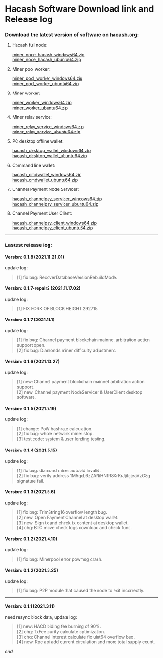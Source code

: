 Hacash Software Download link and Release log
===

### Download the latest version of software on [hacash.org](https://hacash.org):

1. Hacash full node: 

    [miner_node_hacash_windows64.zip](http://download.hacash.org/miner_node_hacash_windows64.zip)
    <br>
    [miner_node_hacash_ubuntu64.zip](http://download.hacash.org/miner_node_hacash_ubuntu64.zip)

2. Miner pool worker:

    [miner_pool_worker_windows64.zip](http://download.hacash.org/miner_pool_worker_hacash_windows64.zip)
    <br>
    [miner_pool_worker_ubuntu64.zip](http://download.hacash.org/miner_pool_worker_hacash_ubuntu64.zip)

3. Miner worker:

    [miner_worker_windows64.zip](http://download.hacash.org/miner_worker_hacash_windows64.zip)
    <br>
    [miner_worker_ubuntu64.zip](http://download.hacash.org/miner_worker_hacash_ubuntu64.zip)

4. Miner relay service:

    [miner_relay_service_windows64.zip](http://download.hacash.org/miner_relay_service_hacash_windows64.zip)
    <br>
    [miner_relay_service_ubuntu64.zip](http://download.hacash.org/miner_relay_service_hacash_ubuntu64.zip)

5. PC desktop offline wallet:

    [hacash_desktop_wallet_windows64.zip](http://download.hacash.org/hacash_desktop_wallet_windows64.zip)
    <br>
    [hacash_desktop_wallet_ubuntu64.zip](http://download.hacash.org/hacash_desktop_wallet_ubuntu64.zip)

6. Command line wallet:

   [hacash_cmdwallet_windows64.zip](http://download.hacash.org/hacash_cmdwallet_windows64.zip)
   <br>
   [hacash_cmdwallet_ubuntu64.zip](http://download.hacash.org/hacash_cmdwallet_ubuntu64.zip)


7. Channel Payment Node Servicer:

   [hacash_channelpay_servicer_windows64.zip](http://download.hacash.org/hacash_channelpay_servicer_windows64.zip)
   <br>
   [hacash_channelpay_servicer_ubuntu64.zip](http://download.hacash.org/hacash_channelpay_servicer_ubuntu64.zip)

   
8. Channel Payment User Client:

   [hacash_channelpay_client_windows64.zip](http://download.hacash.org/hacash_channelpay_client_windows64.zip)
   <br>
   [hacash_channelpay_client_ubuntu64.zip](http://download.hacash.org/hacash_channelpay_client_ubuntu64.zip)

    
---

### Lastest release log:


#### Version: 0.1.8  (2021.11.21.01)

update log:

> [1] fix bug: RecoverDatabaseVersionRebuildMode.

#### Version: 0.1.7-repair2  (2021.11.17.02)

update log:

> [1] FIX FORK OF BLOCK HEIGHT 292715!

#### Version: 0.1.7  (2021.11.1)

update log:

> [1] fix bug: Channel payment blockchain mainnet arbitration action support open.<br>
> [2] fix bug: Diamonds miner difficulty adjustment.

#### Version: 0.1.6  (2021.10.27)

update log:

> [1] new: Channel payment blockchain mainnet arbitration action support.<br>
> [2] new: Channel payment NodeServicer & UserClient desktop software.

#### Version: 0.1.5  (2021.7.19)

update log:

> [1] change: PoW hashrate calculation.<br>
> [2] fix bug: whole network miner stop.<br>
> [3] test code: system & user lending testing.

#### Version: 0.1.4  (2021.5.15)

update log:

> [1] fix bug: diamond miner autobid invalid.<br>
> [2] fix bug: verify address 1M5qxL6zZANiHNfR8XrKrJjifgjeaVzG8g signature fail.

#### Version: 0.1.3  (2021.5.6)

update log:

> [1] fix bug: TrimString16 overflow length bug.<br>
> [2] new: Open Payment Channel at desktop wallet.<br>
> [3] new: Sign tx and check tx content at desktop wallet.<br>
> [4] chg: BTC move check logs download and check func.

#### Version: 0.1.2  (2021.4.10)

update log:

> [1] fix bug: Minerpool error powmsg crash.


#### Version: 0.1.2  (2021.3.25)

update log:

> [1] fix bug: P2P module that caused the node to exit incorrectly.


---

#### Version: 0.1.1 (2021.3.11)

need resync block data, update log:

> [1] new: HACD biding fee burning of 90%.<br>
> [2] chg: TxFee purity calculate optimization.<br>
> [3] chg: Channel interest calculate fix uint64 overflow bug.<br>
> [4] new: Rpc api add current circulation and more total supply count.





_end_
